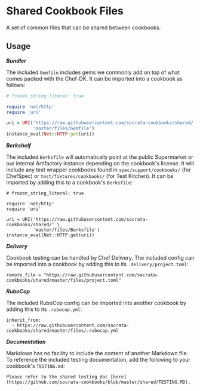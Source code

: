 # Shared Cookbook Files

A set of common files that can be shared between cookbooks.

## Usage

***Bundler***

The included `Gemfile` includes gems we commonly add on top of what comes packed with the Chef-DK. It can be imported into a cookbook as follows:

```ruby
# frozen_string_literal: true

require 'net/http'
require 'uri'

uri = URI('https://raw.githubusercontent.com/socrata-cookbooks/shared/' \
          'master/files/Gemfile')
instance_eval(Net::HTTP.get(uri))
```

***Berkshelf***

The included `Berksfile` will automatically point at the public Supermarket or our internal Artifactory instance depending on the cookbook's license. It will include any test wrapper cookbooks found in `spec/support/cookbooks/` (for ChefSpec) or `test/fixtures/cookbooks/` (for Test Kitchen). It can be imported by adding this to a cookbook's `Berksfile`:

```
# frozen_string_literal: true

require 'net/http'
require 'uri'

uri = URI('https://raw.githubusercontent.com/socrata-cookbooks/shared/' \
          'master/files/Berksfile')
instance_eval(Net::HTTP.get(uri))
```

***Delivery***

Cookbook testing can be handled by Chef Delivery. The included config can be imported into a cookbook by adding this to its `.delivery/project.toml`:

```
remote_file = "https://raw.githubusercontent.com/socrata-cookbooks/shared/master/files/project.toml"
```

***RuboCop***

The included RuboCop config can be imported into another cookbook by adding this to its `.rubocop.yml`:

```
inherit_from:
  - https://raw.githubusercontent.com/socrata-cookbooks/shared/master/files/.rubocop.yml
```

***Documentation***

Markdown has no facility to include the content of another Markdown file. To reference the included testing documentation, add the following to your cookbook's `TESTING.md`:

```
Please refer to the shared testing doc [here](https://github.com/socrata-cookbooks/blob/master/shared/TESTING.MD).
```
